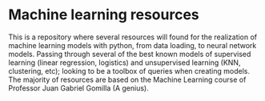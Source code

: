# Machine learning resources  
This is a repository where several resources will found for the realization of machine learning models with python, from data loading, to neural network models. Passing through several of the best known models of supervised learning (linear regression, logistics) and unsupervised learning (KNN, clustering, etc); looking to be a toolbox of queries when creating models. The majority of resources are based on the Machine Learning course of Professor Juan Gabriel Gomilla (A genius).
